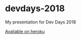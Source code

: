 # devdays-2018

My presentation for Dev Days 2018

[Avaliable on heroku](https://still-tundra-31924.herokuapp.com/)

